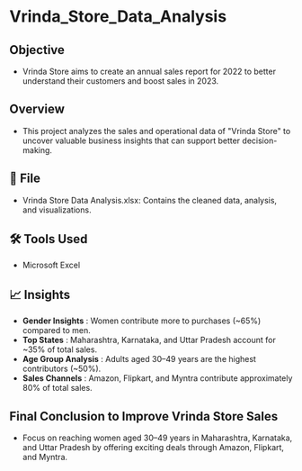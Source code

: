 # Vrinda_Store_Data_Analysis

## Objective
- Vrinda Store aims to create an annual sales report for 2022 to better understand their customers and boost sales in 2023.

## Overview
- This project analyzes the sales and operational data of "Vrinda Store" to uncover valuable business insights that can support better decision-making.

## 📄 File
- Vrinda Store Data Analysis.xlsx: Contains the cleaned data, analysis, and visualizations.

## 🛠️ Tools Used
- Microsoft Excel

## 📈 Insights
- **Gender Insights** : Women contribute more to purchases (~65%) compared to men.
- **Top States** : Maharashtra, Karnataka, and Uttar Pradesh account for ~35% of total sales.
- **Age Group Analysis** : Adults aged 30–49 years are the highest contributors (~50%).
- **Sales Channels** : Amazon, Flipkart, and Myntra contribute approximately 80% of total sales.

## Final Conclusion to Improve Vrinda Store Sales
- Focus on reaching women aged 30–49 years in Maharashtra, Karnataka, and Uttar Pradesh by offering exciting deals through Amazon, Flipkart, and Myntra.
